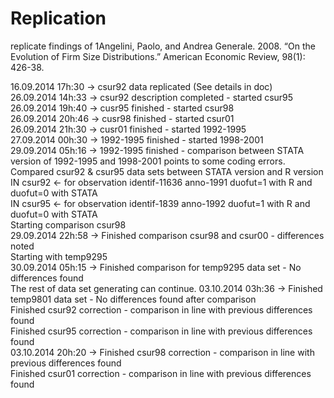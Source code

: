 ﻿Replication
===========

replicate findings of 1Angelini, Paolo, and Andrea Generale. 2008. “On the Evolution of Firm Size Distributions.” American Economic Review, 98(1): 426-38.

16.09.2014 17h:30 -> csur92 data replicated (See details in doc)<br>
26.09.2014 14h:33 -> csur92 description completed - started csur95<br>
26.09.2014 19h:40 -> cusr95 finished - started csur98<br>
26.09.2014 20h:46 -> cusr98 finished - started csur01<br>
26.09.2014 21h:30 -> cusr01 finished - started 1992-1995<br>
27.09.2014 00h:30 -> 1992-1995 finished - started 1998-2001<br>
29.09.2014 05h:16 -> 1992-1995 finished - comparison between STATA version of 1992-1995 and 1998-2001 points to some coding errors.<br>
		     Compared csur92 & csur95 data sets between STATA version and R version<br>	
		     IN csur92 <- for observation identif-11636 anno-1991 duofut=1 with R and duofut=0 with STATA<br>
		     IN csur95 <- for observation identif-1839 anno-1992 duofut=1 with R and duofut=0 with STATA<br>
		     Starting comparison csur98<br>
29.09.2014 22h:58 -> Finished comparison csur98 and csur00 - differences noted<br>
		     Starting with temp9295<br>
30.09.2014 05h:15 -> Finished comparison for temp9295 data set - No differences found<br>
		     The rest of data set generating can continue.
03.10.2014 03h:36 -> Finished temp9801 data set - No differences found after comparison<br>
		     Finished csur92 correction - comparison in line with previous differences found<br>
		     Finished csur95 correction - comparison in line with previous differences found<br>
03.10.2014 20h:20 -> Finished csur98 correction - comparison in line with previous differences found<br>
		     Finished csur01 correction - comparison in line with previous differences found<br>